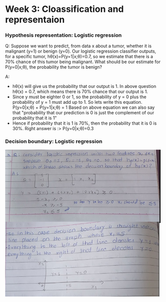 # Week 3: Cloassification and representaion


### Hypothesis representation: Logistic regression
Q: Suppose we want to predict, from data x about a tumor, whether it is malignant (y=1) or benign (y=0). Our logistic regression classifier outputs, for a specific tumor, hθ(x)=P(y=1|x;θ)=0.7, so we estimate that there is a 70% chance of this tumor being malignant. What should be our estimate for P(y=0|x;θ), the probability the tumor is benign?

A: 
- hθ(x) will give us the probability that our output is 1. In above question hθ(x) = 0.7, which means there is 70% chance that our output   is 1. 
- Since y must be eighter 0 or 1, so the probability of y = 0 plus the probability of y = 1 must add up to 1. So lets write this equation.
   P(y=0|x;θ) +  P(y=1|x;θ) = 1
  Based on above equation we can also say that "probability that our prediction is 0 is just the complement of our probability that it is   1"
- Hence if probability that it is 1 is 70%, then the probability that it is 0 is 30%. Right answer is :> P(y=0|x;θ)=0.3

### Decision boundary: Logistic regression
<img src="images/Decision Boundary In Video Question.png" width="500">
